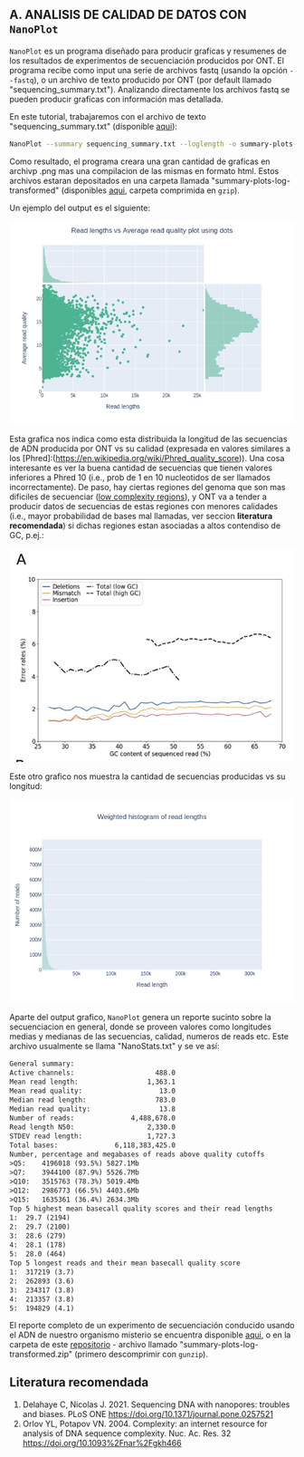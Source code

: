 ## A. ANALISIS DE CALIDAD DE DATOS CON `NanoPlot`
`NanoPlot` es un programa diseñado para producir graficas y resumenes de los resultados de experimentos de secuenciación producidos por ONT. El programa recibe como input una serie de archivos fastq (usando la opción `--fastq`), o un archivo de texto producido por ONT (por default llamado "sequencing_summary.txt"). Analizando directamente los archivos fastq se pueden producir graficas con información mas detallada.

En este tutorial, trabajaremos con el archivo de texto "sequencing_summary.txt" (disponible [aqui](https://drive.google.com/file/d/1dy6Sf3TZVkq7S0GOjyy8UlWolUeFEsxv/view?usp=share_link)): 

```bash
NanoPlot --summary sequencing_summary.txt --loglength -o summary-plots-log-transformed
```

Como resultado, el programa creara una gran cantidad de graficas en archivp .png mas una compilacion de las mismas en formato html. Estos archivos estaran depositados en una carpeta llamada "summary-plots-log-transformed" (disponibles [aqui](https://github.com/siriusb-nox/Taller-Oxford-Nanopore-Dec-2022/tree/main/NanoPlot/), carpeta comprimida en `gzip`).

Un ejemplo del output es el siguiente:

<p align="center">
 <img src="https://github.com/siriusb-nox/Taller-Oxford-Nanopore-Dec-2022/blob/main/IMG/LengthvsQualityScatterPlot_dot.png" alt="Longitud vs Calidad de la secuencia"/>
</p>

Esta grafica nos indica como esta distribuida la longitud de las secuencias de ADN producida por ONT vs su calidad (expresada en valores similares a los [Phred]:(https://en.wikipedia.org/wiki/Phred_quality_score)). Una cosa interesante es ver la buena cantidad de secuencias que tienen valores inferiores a Phred 10 (i.e., prob de 1 en 10 nucleotidos de ser llamados incorrectamente). De paso, hay ciertas regiones del genoma que son mas dificiles de secuenciar ([low complexity regions](https://academic.oup.com/nar/article/32/suppl_2/W628/1040725)), y ONT va a tender a producir datos de secuencias de estas regiones con menores calidades (i.e., mayor probabilidad de bases mal llamadas, ver seccion **literatura recomendada**) si dichas regiones estan asociadas a altos contendiso de GC, p.ej.:

<p align="center">
 <img src="https://github.com/siriusb-nox/Taller-Oxford-Nanopore-Dec-2022/blob/main/IMG/GC_qual_bias_ONT_Delahaye_Nicolas_2021_PLoSONE.png" alt="GC content and quality bias in ONT data"/>
</p>


Este otro grafico nos muestra la cantidad de secuencias producidas vs su longitud:

<p align="center">
 <img src="https://github.com/siriusb-nox/Taller-Oxford-Nanopore-Dec-2022/blob/main/IMG/WeightedHistogramReadlength.png" alt="Longitud vs cantidad de secuencias"/>
</p>

Aparte del output grafico, `NanoPlot` genera un reporte sucinto sobre la secuenciacion en general, donde se proveen valores como longitudes medias y medianas de las secuencias, calidad, numeros de reads etc. Este archivo usualmente se llama "NanoStats.txt" y se ve así:

```
General summary:         
Active channels:                    488.0
Mean read length:                 1,363.1
Mean read quality:                   13.0
Median read length:                 783.0
Median read quality:                 13.8
Number of reads:              4,488,678.0
Read length N50:                  2,330.0
STDEV read length:                1,727.3
Total bases:              6,118,383,425.0
Number, percentage and megabases of reads above quality cutoffs
>Q5:	4196018 (93.5%) 5827.1Mb
>Q7:	3944100 (87.9%) 5526.7Mb
>Q10:	3515763 (78.3%) 5019.4Mb
>Q12:	2986773 (66.5%) 4403.6Mb
>Q15:	1635361 (36.4%) 2634.3Mb
Top 5 highest mean basecall quality scores and their read lengths
1:	29.7 (2194)
2:	29.7 (2100)
3:	28.6 (279)
4:	28.1 (178)
5:	28.0 (464)
Top 5 longest reads and their mean basecall quality score
1:	317219 (3.7)
2:	262893 (3.6)
3:	234317 (3.8)
4:	213357 (3.8)
5:	194829 (4.1)

```

El reporte completo de un experimento de secuenciación conducido usando el ADN de nuestro organismo misterio se encuentra disponible [aqui](https://drive.google.com/file/d/1jPEOJwQUAObTKwK9kZybFwkhUSoayszy/view?usp=share_link), o en la carpeta de este [repositorio](https://github.com/siriusb-nox/Taller-Oxford-Nanopore-Dec-2022/tree/main/NanoPlot) - archivo llamado "summary-plots-log-transformed.zip" (primero descomprimir con `gunzip`). 

## Literatura recomendada
1. Delahaye C, Nicolas J. 2021. Sequencing DNA with nanopores: troubles and biases. PLoS ONE https://doi.org/10.1371/journal.pone.0257521
2. Orlov YL, Potapov VN. 2004. Complexity: an internet resource for analysis of DNA sequence complexity. Nuc. Ac. Res. 32 https://doi.org/10.1093%2Fnar%2Fgkh466
